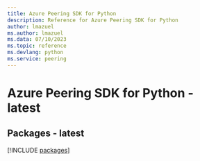 ```yaml
---
title: Azure Peering SDK for Python
description: Reference for Azure Peering SDK for Python
author: lmazuel
ms.author: lmazuel
ms.data: 07/10/2023
ms.topic: reference
ms.devlang: python
ms.service: peering
---
```

# Azure Peering SDK for Python - latest
## Packages - latest
[!INCLUDE [packages](peering-index.md)]